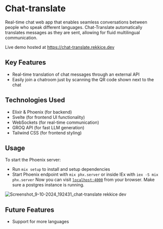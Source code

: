 # Chat-translate
Real-time chat web app that enables seamless conversations between people who speak different languages. Chat-Translate automatically translates messages as they are sent, allowing for fluid multilingual communication. 

Live demo hosted at https://chat-translate.rekkice.dev

## Key Features
- Real-time translation of chat messages through an external API
- Easily join a chatroom just by scanning the QR code shown next to the chat

## Technologies Used
- Elixir & Phoenix (for backend)
- Svelte (for frontend UI functionality)
- WebSockets (for real-time communication)
- GROQ API (for fast LLM generation)
- Tailwind CSS (for frontend styling)

## Usage

To start the Phoenix server:

  * Run `mix setup` to install and setup dependencies
  * Start Phoenix endpoint with `mix phx.server` or inside IEx with `iex -S mix phx.server`
Now you can visit [`localhost:4000`](http://localhost:4000) from your browser. Make sure a postgres instance is running.

![Screenshot_9-10-2024_192431_chat-translate rekkice dev](https://github.com/user-attachments/assets/51152d75-7b26-44e1-b042-f951ffe05f11)

## Future Features
- Support for more languages
